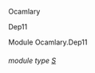 Ocamlary

Dep11

Module Ocamlary.Dep11

<a id="module-type-S"></a>

###### module type [S](Ocamlary.Dep11.module-type-S.md)